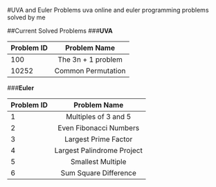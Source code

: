 #UVA and Euler Problems
uva online and euler programming problems solved by me

##Current Solved Problems
###**UVA**


  Problem ID  | Problem Name
  :------------- | :-------------:
  100  | The 3n + 1 problem
  10252  | Common Permutation


###**Euler**

  Problem ID  | Problem Name
  :------------- | :-------------:
  1  | Multiples of 3 and 5
  2  | Even Fibonacci Numbers
  3  | Largest Prime Factor
  4  | Largest Palindrome Project
  5  | Smallest Multiple
  6  | Sum Square Difference